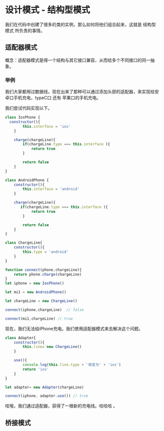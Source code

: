 # 设计模式 - 结构型模式

我们在代码中创建了很多的类的实例，那么如何将他们组合起来，这就是 结构型模式 所负责的事情。

## 适配器模式

概念：适配器模式是得一个结构与其它接口兼容，从而给多个不同接口的同一抽象。

### 举例

我们大家都用过数据线，现在出来了那种可以通过添加头部的适配器，来实现给安卓口手机充电，typeC口 还有 苹果口的手机充电。

我们尝试代码实现以下。

```javascript
class IosPhone {
  constructor(){
        this.interface = 'ios'
    }

    charge(chargeLine){
        if(chargeLine.type === this.interface ){
            return true
        }

        return false
    }
}

class AndroidPhone {
    constructor(){
        this.interface = 'android'
    }

    charge(chargeLine){
       if(chargeLine.type === this.interface ){
            return true
        }

        return false 
    }
}

class ChargeLine{
    constructor(){
        this.type = 'android'
    }
}

function connect(phone,chargeLine){
    return phone.charge(chargeLine)
}
let iphone = new IosPhone()

let mi1 = new AndroidPhone()

let chargeLine = new ChargeLine()

connect(iphone,chargeLine)  // false

connect(mi1,chargeLine) // true

```
现在，我们无法给iPhone充电。我们使用适配器模式来去解决这个问题。
```javascript
class Adapter{
    constructor(){
        this.line= new ChargeLine()
    }

    use(){
        console.log(this.line.type + '改变为' + 'ios')
        return 'ios'
    }
}

let adapter= new Adapter(chargeLine)

connect(iphone, adapter.use()) // true
```
哇哦，我们通过适配器，获得了一根新的充电线。哈哈哈 。


## 桥接模式